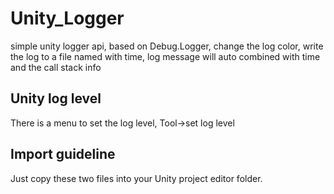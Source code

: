 # Unity_Logger
simple unity logger api, based on Debug.Logger, change the log color, write the log to a file named with time, log message will auto combined with time and the call stack info

## Unity log level
There is a menu to set the log level, Tool->set log level

## Import guideline
Just copy these two files into your Unity project editor folder.
